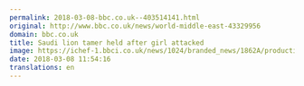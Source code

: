 ```yaml
---
permalink: 2018-03-08-bbc.co.uk--403514141.html
original: http://www.bbc.co.uk/news/world-middle-east-43329956
domain: bbc.co.uk
title: Saudi lion tamer held after girl attacked
image: https://ichef-1.bbci.co.uk/news/1024/branded_news/1862A/production/_100328899_493a969c-9c19-4fcf-9829-205300c4a2c7.jpg
date: 2018-03-08 11:54:16
translations: en
---
```


